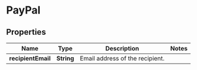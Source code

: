 

# PayPal

## Properties

Name | Type | Description | Notes
------------ | ------------- | ------------- | -------------
**recipientEmail** | **String** | Email address of the recipient. | 



